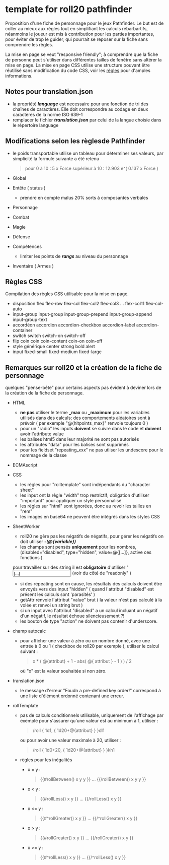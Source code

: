 # template for roll20 pathfinder
Proposition d'une fiche de personnage pour le jeux Pathfinder.
Le but est de coller au mieux aux règles tout en simplifiant les calculs rébarbartifs, néanmoins le joueur est mis à contribution pour les parties importantes, pour éviter de trop le guider, qui pourrait se reposer sur la fiche sans comprendre les règles.

La mise en page se veut "responsive friendly"; à comprendre que la fiche de personne peut s'utiliser dans différentes tailles de fenêtre sans altérer la mise en page.
La mise en page CSS utilise une structure pouvant être réutilisé sans modification du code CSS, voir les [règles](README.md#règles-css) pour d'amples informations.

## Notes pour translation.json
- la propriété ***language*** est necessaire pour une fonction de tri des chaînes de caractères.
  Elle doit correspondre au codage en deux caractères de la norme ISO 639-1
- remplacer le fichier ***translation.json*** par celui de la langue choisie dans le répertoire language

## Modifications selon les règlesde Pathfinder
- le poids transportable utilise un tableau pour déterminer ses valeurs, par simplicité la formule suivante a été retenu 
  > pour 0 à 10 : 5 x Force
  > supérieur à 10 : 12.903 e^( 0.137 x Force )
  
- Global
    
- Entête ( status )
    - prendre en compte malus 20% sorts à composantes verbales
    
- Personnage

- Combat

- Magie

- Défense

- Compétences
    - limiter les points de ***rangs*** au niveau du personnage
      
- Inventaire ( Armes )

## Règles CSS
Compilation des règles CSS utilisable pour la mise en page.

- disposition flex
  flex-row
  flex-col flex-col2 flex-col3 ... flex-col11
  flex-col-auto
- input-group
    input-group
    input-group-prepend input-group-append input-group-text
- accordéon
    accordion
    accordion-checkbox accordion-label
    accordion-container
- switch
    switch
    switch-on switch-off
- flip coin
    coin coin-content
    coin-on coin-off
- style générique
    center
    strong
    bold
    alert
- input
    fixed-small fixed-medium fixed-large
    
## Remarques sur roll20 et la création de la fiche de personnage
quelques "pense-bête" pour certains aspects pas évident à deviner lors de la création de la fiche de personnage.

- HTML
    - **ne pas** utiliser le terme **_max** ou **_maximum** pour les variables utilisés dans des calculs; des comportements aléatoires sont à prévoir ( par exemple "@{hitpoints_max}" renvoie toujours 0 )
    - pour un "radio" les inputs **doivent** se suivre dans le code et **doivent** avoir l'attribute value
    - les balises html5 dans leur majorité ne sont pas autorisés
    - les attributes "data" pour les balises sont supprimés
    - pour les fieldset "repeating_xxx" ne pas utliser les undescore pour le nommage de la classe
    
- ECMAscript
    
- CSS
    - les règles pour "rolltemplate" sont indépendants du "character sheet"
    - les input ont la règle "width" trop restrictif; obligation d'utiliser "important" pour appliquer un style personnalisé
    - les règles sur "html" sont ignorées, donc au revoir les tailles en "rem"
    - les images en base64 ne peuvent être intégrés dans les styles CSS
- SheetWorker
    - roll20 ne gère pas les négatifs de négatifs, pour gérer les négatifs on doit utiliser ***-(@{variable})***
    - les champs sont pensés **uniquement** pour les nombres, (disabled="disabled", type="hidden", value=@{[...]}, active ces fonctions ).
    
    pour travailler sur des string il est **obligatoire** d'utiliser "<input type="text" name="[...]" value="[...]" /> (voir du côté de "readonly" )
    - si des repeating sont en cause, les résultats des calculs doivent être envoyés vers des input "hidden"
      ( quand l'attribut "disabled" est présent les calculs sont 'parasités' )
    - getAttr renvoie l'attribut "value" brut
      ( la valeur n'est pas calculé à la volée et renvoi un string brut )
    - si un input avec l'attribut "disabled" a un calcul incluant un négatif d'un négatif, le résultat échoue silencieusement ?!
    - les bouton de type "action" ne doivent pas contenir d'underscore.
- champ autocalc
    - pour afficher une valeur à zéro ou un nombre donné, avec une entrée à 0 ou 1 ( checkbox de roll20 par exemple ), utiliser le calcul suivant :
      > x * ( @{attribut} + 1 - abs( @{ attribut } - 1 ) ) / 2
      
      où "x" est la valeur souhaitée si non zéro.
      
- translation.json
    - le message d'erreur "Foudn a pre-defined key order!" correspond à une liste d'élément ordonné contenant une erreur.
- rollTemplate
    - pas de calculs conditionnels utilisable, uniquement de l'affichage
      par exemple pour s'assurer qu'une valeur est au minimum à 1, utiliser :
      > /roll { 1d1, { 1d20+@{attribut} } }dl1
      
      ou pour avoir une valeur maximale à 20, utiliser :
      > /roll { 1d0+20, { 1d20+@{attribut} } }kh1 
    - règles pour les inégalités
        - x = y :
          > {{#rollBetween() x y y }} ... {{/rollBetween() x y y }} 
        - x < y :
          > {{#rollLess() x y }} ... {{/rollLess() x y }}
        - x <= y :
          > {{#^rollGreater() x y }} ... {{/^rollGreater() x y }}
        - x > y :
          > {{#rollGreater() x y }} ... {{/rollGreater() x y }}
        - x >= y :
          > {{#^rollLess() x y }} ... {{/^rollLess() x y }}
